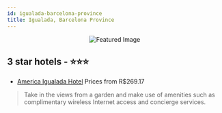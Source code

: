 ```yaml
---
id: igualada-barcelona-province
title: Igualada, Barcelona Province
---
```


<center><img src="https://i.travelapi.com/hotels/1000000/570000/561700/561617/0eb63011_z.jpg" alt="Featured Image" /></center>


##  3 star hotels - ⭐️⭐️⭐️

-    [America Igualada Hotel](https://www.hurb.com/br/hotels/igualada/america-igualada-hotel-JNP-JP006189?cmp=18055) Prices from R$269.17
   > Take in the views from a garden and make use of amenities such as complimentary wireless Internet access and concierge services.
